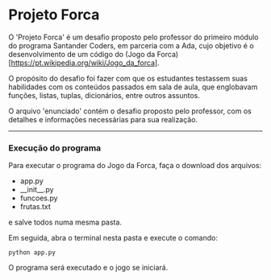 # Projeto Forca

O 'Projeto Forca' é um desafio proposto pelo professor do primeiro módulo do programa Santander Coders, em parceria com a Ada, cujo objetivo é o desenvolvimento de um código do (Jogo da Forca)[https://pt.wikipedia.org/wiki/Jogo_da_forca].

O propósito do desafio foi fazer com que os estudantes testassem suas habilidades com os conteúdos passados em sala de aula, que englobavam funções, listas, tuplas, dicionários, entre outros assuntos.

O arquivo 'enunciado' contém o desafio proposto pelo professor, com os detalhes e informações necessárias para sua realização.

---

### Execução do programa

Para executar o programa do Jogo da Forca, faça o download dos arquivos:

- app.py
- \_\_init\_\_.py
- funcoes.py
- frutas.txt

e salve todos numa mesma pasta.

Em seguida, abra o terminal nesta pasta e execute o comando:

```
python app.py
```

O programa será executado e o jogo se iniciará.
